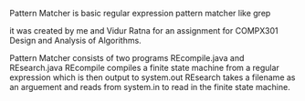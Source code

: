 Pattern Matcher is basic regular expression pattern matcher like grep

it was created by me and Vidur Ratna for an assignment for COMPX301 Design and Analysis of Algorithms.

Pattern Matcher consists of two programs REcompile.java and REsearch.java
REcompile compiles a finite state machine from a regular expression which is then output to system.out
REsearch takes a filename as an arguement and reads from system.in to read in the finite state machine.
